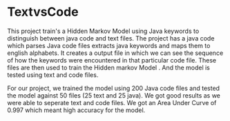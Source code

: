 # TextvsCode
This project train's a Hidden Markov Model using Java keywords to distinguish between java code and text files.
The project has a java code which parses Java code files extracts java keywords and maps them to english alphabets. It creates a output file in which we can see the sequence of how the keywords were encountered in that particular code file.
These files are then used to train the Hidden markov Model .
And the model is tested using text and code files. 

For our project, we trained the model using 200 Java code files and tested the model against 50 files (25 text and 25 java). We got good results as we were able to seperate text and code files. We got an Area Under Curve of 0.997 which meant high accuracy for the model.
